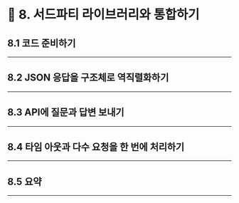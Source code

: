 # 🚦 8. 서드파티 라이브러리와 통합하기

## 8.1 코드 준비하기

---



## 8.2 JSON 응답을 구조체로 역직렬화하기

---



## 8.3 API에 질문과 답변 보내기

---



## 8.4 타임 아웃과 다수 요청을 한 번에 처리하기

---



## 8.5 요약

---


